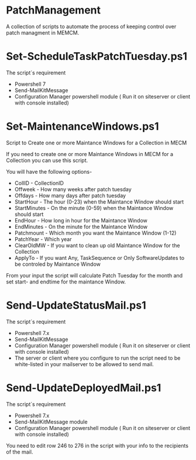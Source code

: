 # PatchManagement
A collection of scripts to automate the process of keeping control over patch managment in MEMCM.
# Set-ScheduleTaskPatchTuesday.ps1
The script´s requirement
- Powershell 7
- Send-MailKitMessage
- Configuration Manager powershell module ( Run it on siteserver or client with console installed)
# Set-MaintenanceWindows.ps1
Script to Create one or more Maintance Windows for a Collection in MECM</b>

If you need to create one or more Maintance Windows in MECM for a Collection you can use this script.

You will have the following options- 
- CollID - CollectionID
- Offweek - How many weeks after patch tuesday
- Offdays - How many days after patch tuesday
- StartHour - The hour (0-23) when the Maintance Window should start
- StartMinutes - On the minute (0-59) when the Maintance Window should start
- EndHour - How long in hour for the Maintance Window
- EndMinutes - On the minute for the Maintance Window  
- Patchmount - Which month you want the Maintance Window (1-12)
- PatchYear - Which year
- ClearOldMW - If you want to clean up old Maintance Window for the Collection
- ApplyTo - If you want Any, TaskSequence or Only SoftwareUpdates to be controled by Maintance Window  

From your input the script will calculate Patch Tuesday for the month and set start- and endtime for the maintance Window.
# Send-UpdateStatusMail.ps1
  The script´s requirement
- Powershell 7.x
- Send-MailKitMessage
- Configuration Manager powershell module ( Run it on siteserver or client with console installed)
- The server or client where you configure to run the script need to be white-listed in your mailserver to be allowed to send mail.
# Send-UpdateDeployedMail.ps1
  The script´s requirement
- Powershell 7.x
- Send-MailKitMessage module
- Configuration Manager powershell module ( Run it on siteserver or client with console installed)

You need to edit row 246 to 276 in the script with your info to the recipients of the mail.
